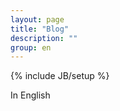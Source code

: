 ```yaml
---
layout: page
title: "Blog"
description: ""
group: en
---
```

{% include JB/setup %}
<p>In English</p>